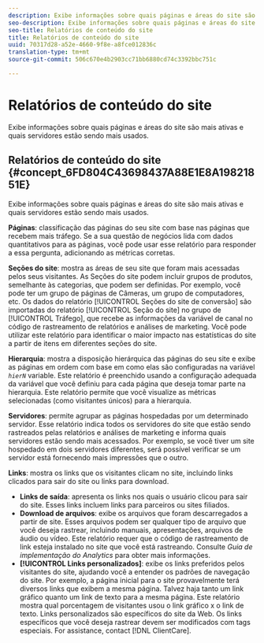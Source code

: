 ```yaml
---
description: Exibe informações sobre quais páginas e áreas do site são mais ativas e quais servidores estão sendo mais usados.
seo-description: Exibe informações sobre quais páginas e áreas do site são mais ativas e quais servidores estão sendo mais usados.
seo-title: Relatórios de conteúdo do site
title: Relatórios de conteúdo do site
uuid: 70317d28-a52e-4660-9f8e-a8fce012836c
translation-type: tm+mt
source-git-commit: 506c670e4b2903cc71bb6880cd74c3392bbc751c

---
```



# Relatórios de conteúdo do site

Exibe informações sobre quais páginas e áreas do site são mais ativas e quais servidores estão sendo mais usados.

## Relatórios de conteúdo do site {#concept_6FD804C43698437A88E1E8A19821851E}

Exibe informações sobre quais páginas e áreas do site são mais ativas e quais servidores estão sendo mais usados.

**Páginas**: classificação das páginas do seu site com base nas páginas que recebem mais tráfego. Se a sua questão de negócios lida com dados quantitativos para as páginas, você pode usar esse relatório para responder a essa pergunta, adicionando as métricas corretas.

**Seções do site**: mostra as áreas de seu site que foram mais acessadas pelos seus visitantes. As Seções do site podem incluir grupos de produtos, semelhante às categorias, que podem ser definidas. Por exemplo, você pode ter um grupo de páginas de Câmeras, um grupo de computadores, etc. Os dados do relatório [!UICONTROL Seções do site de conversão] são importadas do relatório [!UICONTROL Seção do site] no grupo de [!UICONTROL Tráfego], que recebe as informações da variável de canal no código de rastreamento de relatórios e análises de marketing. Você pode utilizar este relatório para identificar o maior impacto nas estatísticas do site a partir de itens em diferentes seções do site.

**Hierarquia**: mostra a disposição hierárquica das páginas do seu site e exibe as páginas em ordem com base em como elas são configuradas na variável *`hierN`* variable. Este relatório é preenchido usando a configuração adequada da variável que você definiu para cada página que deseja tomar parte na hierarquia. Este relatório permite que você visualize as métricas selecionadas (como visitantes únicos) para a hierarquia.

**Servidores**: permite agrupar as páginas hospedadas por um determinado servidor. Esse relatório indica todos os servidores do site que estão sendo rastreados pelas relatórios e análises de marketing e informa quais servidores estão sendo mais acessados. Por exemplo, se você tiver um site hospedado em dois servidores diferentes, será possível verificar se um servidor está fornecendo mais impressões que o outro.

**Links**: mostra os links que os visitantes clicam no site, incluindo links clicados para sair do site ou links para download.

* **Links de saída**: apresenta os links nos quais o usuário clicou para sair do site. Esses links incluem links para parceiros ou sites filiados.
* **Download de arquivos**: exibe os arquivos que foram descarregados a partir de site. Esses arquivos podem ser qualquer tipo de arquivo que você deseja rastrear, incluindo manuais, apresentações, arquivos de áudio ou vídeo. Este relatório requer que o código de rastreamento de link esteja instalado no site que você está rastreando. Consulte *Guia de implementação do Analytics* para obter mais informações.
* **[!UICONTROL Links personalizados]**: exibe os links preferidos pelos visitantes do site, ajudando você a entender os padrões de navegação do site. Por exemplo, a página inicial para o site provavelmente terá diversos links que exibem a mesma página. Talvez haja tanto um link gráfico quanto um link de texto para a mesma página. Este relatório mostra qual porcentagem de visitantes usou o link gráfico x o link de texto. Links personalizados são específicos do site da Web. Os links específicos que você deseja rastrear devem ser modificados com tags especiais. For assistance, contact [!DNL ClientCare].

